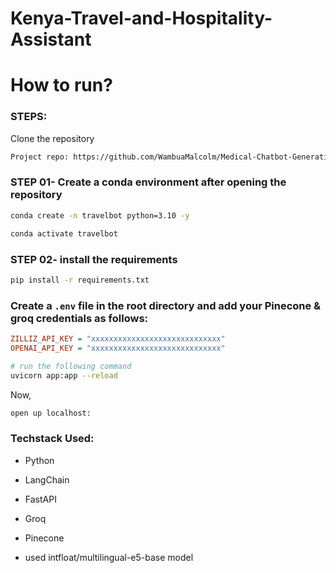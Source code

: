 # Kenya-Travel-and-Hospitality-Assistant

# How to run?

### STEPS:

Clone the repository

```bash
Project repo: https://github.com/WambuaMalcolm/Medical-Chatbot-Generative-AI.git
```

### STEP 01- Create a conda environment after opening the repository

```bash
conda create -n travelbot python=3.10 -y
```

```bash
conda activate travelbot
```

### STEP 02- install the requirements

```bash
pip install -r requirements.txt
```

### Create a `.env` file in the root directory and add your Pinecone & groq credentials as follows:

```ini
ZILLIZ_API_KEY = "xxxxxxxxxxxxxxxxxxxxxxxxxxxxx"
OPENAI_API_KEY = "xxxxxxxxxxxxxxxxxxxxxxxxxxxxx"
```

```bash
# run the following command
uvicorn app:app --reload
```

Now,

```bash
open up localhost:
```

### Techstack Used:

- Python
- LangChain
- FastAPI
- Groq
- Pinecone

- used intfloat/multilingual-e5-base model
